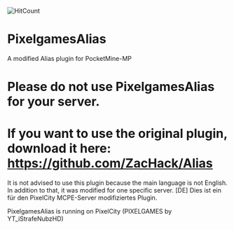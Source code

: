 ![HitCount](http://hits.dwyl.io/YTiStrafeNubzHD/PixelgamesAlias.svg)

# PixelgamesAlias

A modified Alias plugin for PocketMine-MP

# Please do not use PixelgamesAlias for your server.
# If you want to use the original plugin, download it here: https://github.com/ZacHack/Alias

It is not advised to use this plugin because the main language is not English. In addition to that, it was modified for one specific server.
[DE] Dies ist ein für den PixelCity MCPE-Server modifiziertes Plugin.

PixelgamesAlias is running on PixelCity (PIXELGAMES by YT_iStrafeNubzHD)

